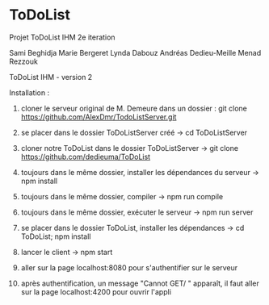 # ToDoList
Projet ToDoList IHM 2e iteration

Sami Beghidja
Marie Bergeret
Lynda Dabouz
Andréas Dedieu-Meille
Menad Rezzouk

ToDoList IHM - version 2

Installation :

1) cloner le serveur original de M. Demeure dans un dossier :
      git clone https://github.com/AlexDmr/TodoListServer.git

2) se placer dans le dossier ToDoListServer créé
    -> cd ToDoListServer
    
3) cloner notre ToDoList dans le dossier ToDoListServer
    -> git clone https://github.com/dedieuma/ToDoList
    
4) toujours dans le même dossier, installer les dépendances du serveur
    -> npm install
    
5) toujours dans le même dossier, compiler
    -> npm run compile
    
6) toujours dans le même dossier, exécuter le serveur
    -> npm run server
    
6) se placer dans le dossier ToDoList, installer les dépendances
    -> cd ToDoList;
    npm install
    
7) lancer le client
    -> npm start
    
8) aller sur la page localhost:8080 pour s'authentifier sur le serveur

9) après authentification, un message "Cannot GET/ " apparaît, il faut aller sur la page localhost:4200 pour ouvrir l'appli

